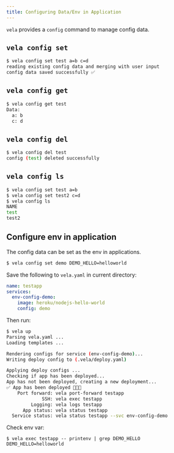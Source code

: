 ```yaml
---
title: Configuring Data/Env in Application
---
```


`vela` provides a `config` command to manage config data.

## `vela config set`

```bash
$ vela config set test a=b c=d
reading existing config data and merging with user input
config data saved successfully ✅
```

## `vela config get`

```bash
$ vela config get test
Data:
  a: b
  c: d
```

## `vela config del`

```bash
$ vela config del test
config (test) deleted successfully
```

## `vela config ls`

```bash
$ vela config set test a=b
$ vela config set test2 c=d
$ vela config ls
NAME
test
test2
```

## Configure env in application

The config data can be set as the env in applications.

```bash
$ vela config set demo DEMO_HELLO=helloworld
```

Save the following to `vela.yaml` in current directory:

```yaml
name: testapp
services:
  env-config-demo:
    image: heroku/nodejs-hello-world
    config: demo
```

Then run:
```bash
$ vela up
Parsing vela.yaml ...
Loading templates ...

Rendering configs for service (env-config-demo)...
Writing deploy config to (.vela/deploy.yaml)

Applying deploy configs ...
Checking if app has been deployed...
App has not been deployed, creating a new deployment...
✅ App has been deployed 🚀🚀🚀
    Port forward: vela port-forward testapp
             SSH: vela exec testapp
         Logging: vela logs testapp
      App status: vela status testapp
  Service status: vela status testapp --svc env-config-demo
```

Check env var:

```
$ vela exec testapp -- printenv | grep DEMO_HELLO
DEMO_HELLO=helloworld
```
